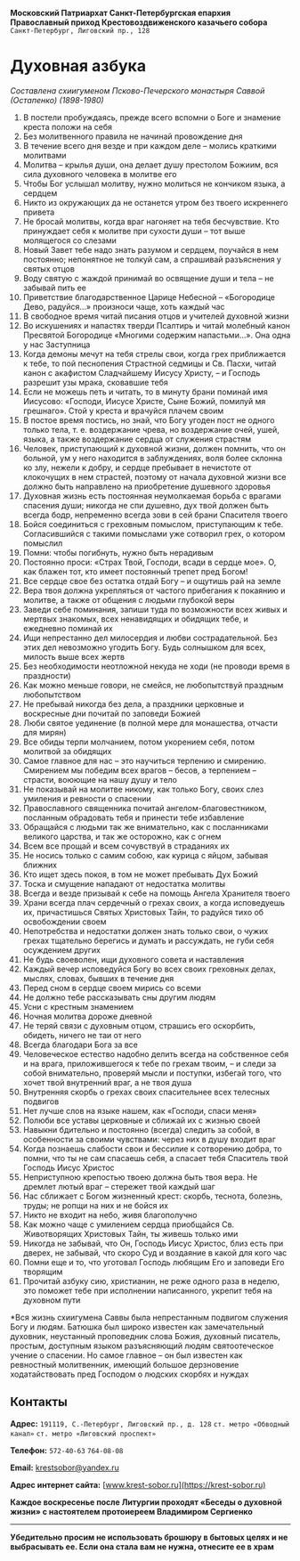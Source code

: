 **Московский Патриархат Санкт-Петербургская епархия Православный приход Крестовоздвиженского казачьего собора**
`Санкт-Петербург, Лиговский пр., 128`
# Духовная азбука
*Составлена схиигуменом Псково-Печерского монастыря Саввой (Остапенко) (1898-1980)*

1. В постели пробуждаясь, прежде всего вспомни о Боге и знамение креста положи на себя
2. Без молитвенного правила не начинай провождение дня
3. В течение всего дня везде и при каждом деле – молись краткими молитвами
4. Молитва – крылья души, она делает душу престолом Божиим, вся сила духовного человека в молитве его
5. Чтобы Бог услышал молитву, нужно молиться не кончиком языка, а сердцем
6. Никто из окружающих да не останется утром без твоего искреннего привета
7. Не бросай молитвы, когда враг нагоняет на тебя бесчувствие. Кто принуждает себя к молитве при сухости души – тот выше молящегося со слезами
8. Новый Завет тебе надо знать разумом и сердцем, поучайся в нем постоянно; непонятное не толкуй сам, а спрашивай разъяснения у святых отцов
9. Воду святую с жаждой принимай во освящение души и тела – не забывай пить ее
10. Приветствие благодарственное Царице Небесной – «Богородице Дево, радуйся…» произноси чаще, хоть каждый час
11. В свободное время читай писания отцов и учителей духовной жизни
12. Во искушениях и напастях тверди Псалтирь и читай молебный канон Пресвятой Богородице «Многими содержим напастьми…». Она одна у нас Заступница
13. Когда демоны мечут на тебя стрелы свои, когда грех приближается к тебе, то пой песнопения Страстной седмицы и Св. Пасхи, читай канон с акафистом Сладчайшему Иисусу Христу, – и Господь разрешит узы мрака, сковавшие тебя
14. Если не можешь петь и читать, то в минуту брани поминай имя Иисусово: «Господи, Иисусе Христе, Сыне Божий, помилуй мя грешнаго». Стой у креста и врачуйся плачем своим
15. В постое время постись, но знай, что Богу угоден пост не одного только тела, т. е. воздержание чрева, но воздержание очей, ушей, языка, а также воздержание сердца от служения страстям
16. Человек, приступающий к духовной жизни, должен помнить, что он больной, ум у него находится в заблуждениях, воля более склонна ко злу, нежели к добру, и сердце пребывает в нечистоте от клокочущих в нем страстей, поэтому от начала духовной жизни все должно быть направлено на приобретение душевного здоровья
17. Духовная жизнь есть постоянная неумолкаемая борьба с врагами спасения души; никогда не спи душевно, дух твой должен быть всегда бодр, непременно всегда зови в сей брани Спасителя твоего
18. Бойся соединиться с греховным помыслом, приступающим к тебе. Согласившийся с такими помыслами уже сотворил грех, о котором помыслил
19. Помни: чтобы погибнуть, нужно быть нерадивым
20. Постоянно проси: «Страх Твой, Господи, всади в сердце мое». О, как блажен тот, кто имеет постоянный трепет пред Богом!
21. Все сердце свое без остатка отдай Богу – и ощутишь рай на земле
22. Вера твоя должна укрепляться от частого прибегания к покаянию и молитве, а также от общения с людьми глубокой веры
23. Заведи себе поминания, запиши туда по возможности всех живых и мертвых знакомых, всех ненавидящих и обидящих тебе, и ежедневно поминай их
24. Ищи непрестанно дел милосердия и любви сострадательной. Без этих дел невозможно угодить Богу. Будь солнышком для всех, милость выше всех жертв
25. Без необходимости неотложной некуда не ходи (не проводи время в праздности)
26. Как можно меньше говори, не смейся, не любопытствуй праздным любопытством
27. Не пребывай никогда без дела, а праздники церковные и воскресные дни почитай по заповеди Божией
28. Люби святое уединение (в полной мере для монашества, отчасти для мирян)
29. Все обиды терпи молчанием, потом укорением себя, потом молитвой за обидящих
30. Самое главное для нас – это научиться терпению и смирению. Смирением мы победим всех врагов – бесов, а терпением – страсти, воюющие на нашу душу и тело
31. Не показывай на молитве никому, как только Богу, своих слез умиления и ревности о спасении
32. Православного священника почитай ангелом-благовестником, посланным обрадовать тебя и принести тебе избавление
33. Обращайся с людьми так же внимательно, как с посланниками великого царства, и так же осторожно, как с огнем
34. Всем все прощай и всем сочувствуй в страданиях их
35. Не носись только с самим собою, как курица с яйцом, забывая ближних
36. Кто ищет здесь покоя, в том не может пребывать Дух Божий
37. Тоска и смущение нападают от недостатка молитвы
38. Всегда и везде призывай к себе на помощь Ангела Хранителя твоего
39. Храни всегда плач сердечный о грехах своих, а когда исповедуешь их, причастишься Святых Христовых Тайн, то радуйся тихо об освобождении своем
40. Непотребства и недостатки должен знать только свои, о чужих грехах тщательно берегись и думать и рассуждать, не губи себя осуждением других
41. Не будь своеволен, ищи духовного совета и наставления
42. Каждый вечер исповедуйся Богу во всех своих греховных делах, мыслях, словах, бывших в течение дня
43. Перед сном в сердце своем мирись со всеми
44. Не должно тебе рассказывать сны другим людям
45. Усни с крестным знамением
46. Ночная молитва дороже дневной
47. Не теряй связи с духовным отцом, страшись его оскорбить, обидеть, ничего не таи от него
48. Всегда благодари Бога за все
49. Человеческое естество надобно делить всегда на собственное себя и на врага, приложившегося к тебе по грехам твоим, – и следи за собой внимательно, проверяй мысли и поступки, избегай того, что хочет твой внутренний враг, а не твоя душа
50. Внутренняя скорбь о грехах своих спасительнее всех телесных подвигов
51. Нет лучше слов на языке нашем, как «Господи, спаси меня»
52. Полюби все уставы церковные и сближай их с жизнью своей
53. Навыкни бдительно и постоянно (всегда) следить за собой, в особенности за своими чувствами: через них в душу входит враг
54. Когда познаешь слабости свои и бессилие к сотворению добра, то помни, что ты не сам спасаешь себя, а спасает тебя Спаситель твой Господь Иисус Христос
55. Неприступною крепостью твоею должна быть твоя вера. Не дремлет лютый враг – стережет твой каждый шаг
56. Нас сближает с Богом жизненный крест: скорбь, теснота, болезнь, труды; не ропщи на них и не бойся их
57. Никто не входит на небо, живя благополучно
58. Как можно чаще с умилением сердца приобщайся Св. Животворящих Христовых Тайн, ты живешь только ими
59. Никогда не забывай, что Он, Господь Иисус Христос, близ есть при дверех, не забывай, что скоро Суд и воздаяние в какой для кого час
60. Помни еще и то, что уготовал Господь любящим Его и заповеди Его творящим
61. Прочитай азбуку сию, христианин, не реже одного раза в неделю, это поможет тебе при исполнении написанного, укрепит тебя на духовном пути

*Вся жизнь схиигумена Саввы была непрестанным подвигом служения Богу и людям. Батюшка был широко известен как замечательный духовник, неустанный проповедник слова Божия, духовный писатель, простым, доступным языком разъясняющий людям святоотеческое учение о спасении. Но самое главное – он был известен как ревностный молитвенник, имеющий большое дерзновение ходатайствовать пред Господом о людских скорбях и нуждах

## Контакты
**Адрес:** `191119, С.-Петербург, Лиговский пр., д. 128` `ст. метро «Обводный канал»` `ст. метро «Лиговский проспект»`

**Телефон:** `572-40-63` `764-08-08`

**Email:** [krestsobor@yandex.ru](mailto:krestsobor@yandex.ru)

**Адрес интернет сайта:** [www.krest-sobor.ru](https://krest-sobor.ru)

**Каждое воскресенье после Литургии проходят «Беседы о духовной жизни» с настоятелем протоиереем Владимиром Сергиенко**

-------

**Убедительно просим не использовать брошюру в бытовых целях и не выбрасывать ее. Если она стала вам не нужна, отнесите ее в храм**
